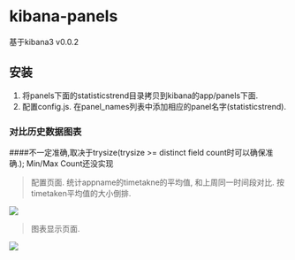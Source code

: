 kibana-panels
=============

基于kibana3 v0.0.2


## 安装
1. 将panels下面的statisticstrend目录拷贝到kibana的app/panels下面.
2. 配置config.js. 在panel_names列表中添加相应的panel名字(statisticstrend).



### 对比历史数据图表

####不一定准确,取决于trysize(trysize >= distinct field count时可以确保准确.); Min/Max Count还没实现


> 配置页面.
统计appname的timetakne的平均值, 和上周同一时间段对比.
按timetaken平均值的大小倒排.
<img src="https://raw.githubusercontent.com/opsSysDev/kibana-panels/master/images/statisticstrend/edit.png">

> 图表显示页面.
<img src="https://raw.githubusercontent.com/opsSysDev/kibana-panels/master/images/statisticstrend/display.png">

